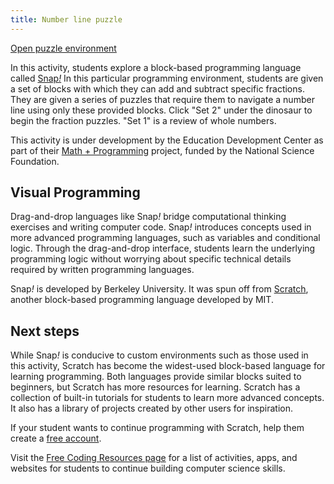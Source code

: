 ```yaml
---
title: Number line puzzle
---
```



<div class=" tc">
<a href='https://microworld.edc.org/snap.html#present:Username=zakkolar&ProjectName=math%2BC%20fractions%20number%20line%201' class='button button-block tc' target='_blank'>Open puzzle environment</a>
</div>


In this activity, students explore a block-based programming language called <a href='https://snap.berkeley.edu/' target='_blank'>Snap<i>!</i></a> In this particular programming environment, students are given a set of blocks with which they can add and subtract specific fractions. They are given a series of puzzles that require them to navigate a number line using only these provided blocks. Click "Set 2" under the dinosaur to begin the fraction puzzles. "Set 1" is a review of whole numbers.

This activity is under development by the Education Development Center as part of their [Math + Programming](https://elementarymath.edc.org/programming/) project, funded by the National Science Foundation.


## Visual Programming

Drag-and-drop languages like Snap<i>!</i> bridge computational thinking exercises and writing computer code. Snap<i>!</i> introduces concepts used in more advanced programming languages, such as variables and conditional logic. Through the drag-and-drop interface, students learn the underlying programming logic without worrying about specific technical details required by written programming languages.

Snap<i>!</i> is developed by Berkeley University. It was spun off from <a href='https://scratch.mit.edu/' target='_blank'>Scratch</a>, another block-based programming language developed by MIT. 



## Next steps

While Snap<i>!</i> is conducive to custom environments such as those used in this activity, Scratch has become the widest-used block-based language for learning programming. Both languages provide similar blocks suited to beginners, but Scratch has more resources for learning. Scratch has a collection of built-in tutorials for students to learn more advanced concepts. It also has a library of projects created by other users for inspiration.

If your student wants to continue programming with Scratch, help them create a [free account](https://scratch.mit.edu/). 

Visit the [Free Coding Resources page](/resources) for a list of activities, apps, and websites for students to continue building computer science skills.